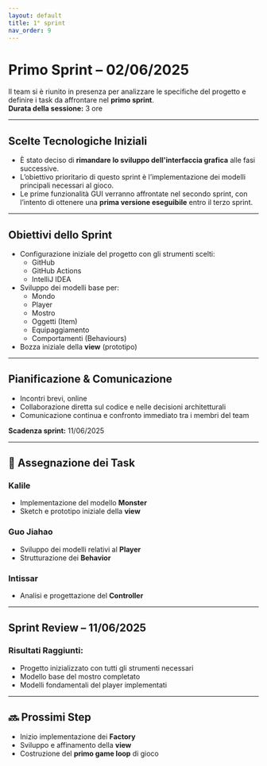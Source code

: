 ```yaml
---
layout: default
title: 1° sprint
nav_order: 9
---
```

# Primo Sprint – 02/06/2025

Il team si è riunito in presenza per analizzare le specifiche del progetto e definire i task da affrontare nel **primo sprint**.  
**Durata della sessione:** 3 ore

---

## Scelte Tecnologiche Iniziali

- È stato deciso di **rimandare lo sviluppo dell'interfaccia grafica** alle fasi successive.
- L’obiettivo prioritario di questo sprint è l’implementazione dei modelli principali necessari al gioco.
- Le prime funzionalità GUI verranno affrontate nel secondo sprint, con l’intento di ottenere una **prima versione eseguibile** entro il terzo sprint.

---

## Obiettivi dello Sprint

- Configurazione iniziale del progetto con gli strumenti scelti:
  - GitHub  
  - GitHub Actions  
  - IntelliJ IDEA
- Sviluppo dei modelli base per:
  - Mondo 
  - Player
  - Mostro
  - Oggetti (Item)
  - Equipaggiamento
  - Comportamenti (Behaviours)
- Bozza iniziale della **view** (prototipo)

---

## Pianificazione & Comunicazione

- Incontri brevi, online
- Collaborazione diretta sul codice e nelle decisioni architetturali
- Comunicazione continua e confronto immediato tra i membri del team

**Scadenza sprint:** 11/06/2025

---

## 👥 Assegnazione dei Task

### Kalile
- Implementazione del modello **Monster**
- Sketch e prototipo iniziale della **view**

### Guo Jiahao
- Sviluppo dei modelli relativi al **Player**
- Strutturazione dei **Behavior**

### Intissar
- Analisi e progettazione del **Controller**

---

## Sprint Review – 11/06/2025

### Risultati Raggiunti:

- Progetto inizializzato con tutti gli strumenti necessari
- Modello base del mostro completato
- Modelli fondamentali del player implementati

---

## 🔜 Prossimi Step

- Inizio implementazione dei **Factory**
- Sviluppo e affinamento della **view**
- Costruzione del **primo game loop** di gioco
